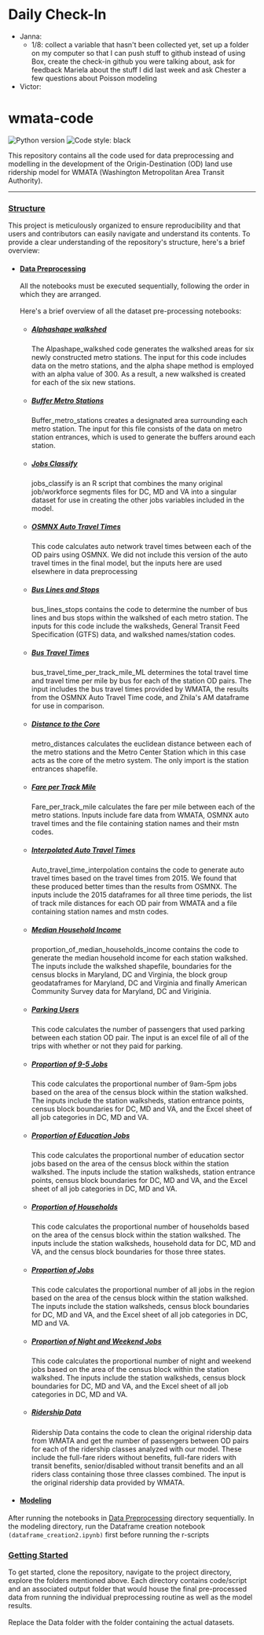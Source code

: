 # Daily Check-In
- Janna:
    -  1/8: collect a variable that hasn't been collected yet, set up a folder on my computer so that I can push stuff to github instead of using Box, create the check-in github you were talking about, ask for feedback Mariela about the stuff I did last week and ask Chester a few questions about Poisson modeling
- Victor:



# wmata-code
![Python version](https://img.shields.io/badge/python-3.10-blue.svg)
![Code style: black](https://img.shields.io/badge/code%20style-black-000000.svg)


This repository contains all the code used for data preprocessing and modelling in the development of the Origin-Destination (OD) land use ridership model for WMATA (Washington Metropolitan Area Transit Authority).

<hr />

### [Structure]()
This project is meticulously organized to ensure reproducibility and that users and contributors can easily navigate and understand its contents. To provide a clear understanding of the repository's structure, here's a brief overview:

- #### [Data Preprocessing](https://github.com/GEOSMASH/wmata-code/tree/main/Data%20Preprocessing) 
  All the notebooks must be executed sequentially, following the order in which they are arranged.
  <br/>
  <br/>
  Here's a brief overview of all the dataset  pre-processing notebooks:
  - ##### [Alphashape walkshed](https://github.com/GEOSMASH/wmata-code/tree/main/Data%20Preprocessing/Alphashape%20Walkshed)
    The Alpashape_walkshed code generates the walkshed areas for six newly constructed metro stations. The input for this code includes data on the metro stations, and the alpha shape method is employed with an alpha value of 300. As a result, a new walkshed is created for each of the six new stations.
 
  - ##### [Buffer Metro Stations](https://github.com/GEOSMASH/wmata-code/tree/main/Data%20Preprocessing/Buffer%20Metro%20Station)
    Buffer_metro_stations creates a designated area surrounding each metro station. The input for this file consists of the data on metro station entrances, which is used to generate the    buffers around each station.

  - ##### [Jobs Classify](https://github.com/GEOSMASH/wmata-code/tree/main/Data%20Preprocessing/Jobs%20Classify)
    jobs_classify is an R script that combines the many original job/workforce segments files for DC, MD and VA into a singular dataset for use in creating the other jobs variables included in the model. 
    
  - ##### [OSMNX Auto Travel Times](https://github.com/GEOSMASH/wmata-code/tree/main/Data%20Preprocessing/OSMNX%20Auto%20Travel%20Time)
    This code calculates auto network travel times between each of the OD pairs using OSMNX. We did not include this version of the auto travel times in the final model, but the inputs here are used elsewhere in data preprocessing
  
  - ##### [Bus Lines and Stops](https://github.com/GEOSMASH/wmata-code/tree/main/Data%20Preprocessing/Bus%20Travel%20Time)
    bus_lines_stops contains the code to determine the number of bus lines and bus stops within the walkshed of each metro station. The inputs for this code include the walksheds, General Transit Feed Specification (GTFS) data, and walkshed names/station codes.
  
  - ##### [Bus Travel Times](https://github.com/GEOSMASH/wmata-code/tree/main/Data%20Preprocessing/Bus%20Travel%20Time)
    bus_travel_time_per_track_mile_ML determines the total travel time and travel time per mile by bus for each of the station OD pairs. The input includes the bus travel times provided by WMATA, the results from the OSMNX Auto Travel Time code, and Zhila's AM dataframe for use in comparison.
    
  - ##### [Distance to the Core](https://github.com/GEOSMASH/wmata-code/tree/main/Data%20Preprocessing/Distance%20to%20the%20Core)
    metro_distances calculates the euclidean distance between each of the metro stations and the Metro Center Station which in this case acts as the core of the metro system. The only import is the station entrances shapefile.

  - ##### [Fare per Track Mile](https://github.com/GEOSMASH/wmata-code/blob/main/Data%20Preprocessing/Fare%20per%20Track%20Mile/)
    Fare_per_track_mile calculates the fare per mile between each of the metro stations. Inputs include fare data from WMATA, OSMNX auto travel times and the file containing station names and their mstn codes.

  - ##### [Interpolated Auto Travel Times](https://github.com/GEOSMASH/wmata-code/tree/main/Data%20Preprocessing/Interpolated%20Auto%20Travel%20Times)
    Auto_travel_time_interpolation contains the code to generate auto travel times based on the travel times from 2015. We found that these produced better times than the results from OSMNX. The inputs include the 2015 dataframes for all three time periods, the list of track mile distances for each OD pair from WMATA and a file containing station names and mstn codes.

  - ##### [Median Household Income](https://github.com/GEOSMASH/wmata-code/tree/main/Data%20Preprocessing/Median%20Household%20Income)
    proportion_of_median_households_income contains the code to generate the median household income for each station walkshed. The inputs include the walkshed shapefile, boundaries for the census blocks in Maryland, DC and Virginia, the block group geodataframes for Maryland, DC and Virginia and finally American Community Survey data for Maryland, DC and Viriginia.

  - ##### [Parking Users](https://github.com/GEOSMASH/wmata-code/tree/main/Data%20Preprocessing/Parking%20Users)
    This code calculates the number of passengers that used parking between each station OD pair. The input is an excel file of all of the trips with whether or not they paid for parking.

  - ##### [Proportion of 9-5 Jobs](https://github.com/GEOSMASH/wmata-code/tree/main/Data%20Preprocessing/Proportion%20of%209-5%20Jobs)
    This code calculates the proportional number of 9am-5pm jobs based on the area of the census block within the station walkshed. The inputs include the station walksheds, station entrance points, census block boundaries for DC, MD and VA, and the Excel sheet of all job categories in DC, MD and VA.

  - ##### [Proportion of Education Jobs](https://github.com/GEOSMASH/wmata-code/tree/main/Data%20Preprocessing/Proportion%20of%20Education%20Jobs)
    This code calculates the proportional number of education sector jobs based on the area of the census block within the station walkshed. The inputs include the station walksheds, station entrance points, census block boundaries for DC, MD and VA, and the Excel sheet of all job categories in DC, MD and VA.

  - ##### [Proportion of Households](https://github.com/GEOSMASH/wmata-code/tree/main/Data%20Preprocessing/Proportion%20of%20Households)
    This code calculates the proportional number of households based on the area of the census block within the station walkshed. The inputs include the station walksheds, household data for DC, MD and VA, and the census block boundaries for those three states.

  - ##### [Proportion of Jobs](https://github.com/GEOSMASH/wmata-code/tree/main/Data%20Preprocessing/Proportion%20of%20Jobs)
    This code calculates the proportional number of all jobs in the region based on the area of the census block within the station walkshed. The inputs include the station walksheds, census block boundaries for DC, MD and VA, and the Excel sheet of all job categories in DC, MD and VA.

  - ##### [Proportion of Night and Weekend Jobs](https://github.com/GEOSMASH/wmata-code/tree/main/Data%20Preprocessing/Proportion%20of%20Night%20and%20Weekend%20Jobs)
    This code calculates the proportional number of night and weekend jobs based on the area of the census block within the station walkshed. The inputs include the station walksheds, census block boundaries for DC, MD and VA, and the Excel sheet of all job categories in DC, MD and VA.

  - ##### [Ridership Data](https://github.com/GEOSMASH/wmata-code/tree/main/Data%20Preprocessing/Ridership%20Data)
    Ridership Data contains the code to clean the original ridership data from WMATA and get the number of passengers between OD pairs for each of the ridership classes analyzed with our model. These include the full-fare riders without benefits, full-fare riders with transit benefits, senior/disabled without transit benefits and an all riders class containing those three classes combined. The input is the original ridership data provided by WMATA.
    
- #### [Modeling](https://github.com/GEOSMASH/wmata-code/tree/main/Modeling)
After running the notebooks in [Data Preprocessing](https://github.com/GEOSMASH/wmata-code/tree/main/Data%20Preprocessing) directory sequentially. In the modeling directory, run the Dataframe creation notebook ```(dataframe_creation2.ipynb)``` first before running the r-scripts

### [Getting Started]()
To get started, clone the repository, navigate to the project directory, explore the folders mentioned above. Each directory contains code/script and an associated output folder that would house the final pre-processed data from running the individual preprocessing routine as well as the model results. <br/><br/> Replace the Data folder with the folder containing the actual datasets. 
